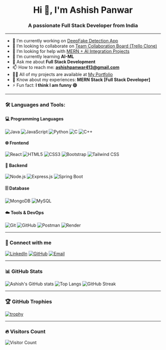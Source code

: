 <h1 align="center">Hi 👋, I'm Ashish Panwar</h1>
<h3 align="center">A passionate Full Stack Developer from India</h3>

---

- 🔭 I’m currently working on [DeepFake Detection App](https://github.com/apanwarr/Deep_Sheild_)
- 👯 I’m looking to collaborate on [Team Collaboration Board (Trello Clone)](https://github.com/apanwarr/Team_Board_Frontend)
- 🤝 I’m looking for help with [MERN + AI Integration Projects](https://github.com/apanwarr)
- 🌱 I’m currently learning **AI-ML**
- 💬 Ask me about **Full Stack Development**
- 📫 How to reach me: **ashishpanwar413@gmail.com**
- 👨‍💻 All of my projects are available at [My Portfolio](https://ashishportfolio.kesug.com)
- 📄 Know about my experiences: **MERN Stack [Full Stack Developer]**
- ⚡ Fun fact: **I think I am funny 😄**

---

### 🛠️ Languages and Tools:

#### 💻 Programming Languages
![Java](https://img.shields.io/badge/Java-007396?style=flat&logo=java) 
![JavaScript](https://img.shields.io/badge/JavaScript-F7DF1E?style=flat&logo=javascript)
![Python](https://img.shields.io/badge/Python-3776AB?style=flat&logo=python)
![C](https://img.shields.io/badge/C-00599C?style=flat&logo=c)
![C++](https://img.shields.io/badge/C++-00599C?style=flat&logo=cplusplus)

#### 🌐 Frontend
![React](https://img.shields.io/badge/React-61DAFB?style=flat&logo=react)
![HTML5](https://img.shields.io/badge/HTML5-E34F26?style=flat&logo=html5)
![CSS3](https://img.shields.io/badge/CSS3-1572B6?style=flat&logo=css3)
![Bootstrap](https://img.shields.io/badge/Bootstrap-563D7C?style=flat&logo=bootstrap)
![Tailwind CSS](https://img.shields.io/badge/TailwindCSS-38B2AC?style=flat&logo=tailwind-css)

#### 🧠 Backend
![Node.js](https://img.shields.io/badge/Node.js-339933?style=flat&logo=nodedotjs)
![Express.js](https://img.shields.io/badge/Express.js-000000?style=flat&logo=express)
![Spring Boot](https://img.shields.io/badge/SpringBoot-6DB33F?style=flat&logo=springboot)

#### 🗄️ Database
![MongoDB](https://img.shields.io/badge/MongoDB-47A248?style=flat&logo=mongodb)
![MySQL](https://img.shields.io/badge/MySQL-4479A1?style=flat&logo=mysql)

#### ☁️ Tools & DevOps
![Git](https://img.shields.io/badge/Git-F05032?style=flat&logo=git)
![GitHub](https://img.shields.io/badge/GitHub-181717?style=flat&logo=github)
![Postman](https://img.shields.io/badge/Postman-FF6C37?style=flat&logo=postman)
![Render](https://img.shields.io/badge/Render-46E3B7?style=flat&logo=render)

---

### 🔗 Connect with me
[![LinkedIn](https://img.shields.io/badge/-LinkedIn-blue?style=flat&logo=linkedin)](https://www.linkedin.com/in/ashish-panwarr)
[![GitHub](https://img.shields.io/badge/-GitHub-black?style=flat&logo=github)](https://github.com/apanwarr)
[![Email](https://img.shields.io/badge/Gmail-D14836?style=flat&logo=gmail&logoColor=white)](mailto:ashishpanwar413@gmail.com)

---

### 📊 GitHub Stats

![Ashish's GitHub stats](https://github-readme-stats.vercel.app/api?username=apanwarr&show_icons=true&theme=radical)
![Top Langs](https://github-readme-stats.vercel.app/api/top-langs/?username=apanwarr&layout=compact&theme=radical)
![GitHub Streak](https://streak-stats.demolab.com?user=apanwarr&theme=radical)

---

### 🏆 GitHub Trophies

[![trophy](https://github-profile-trophy.vercel.app/?username=apanwarr&theme=radical)](https://github.com/apanwarr/github-profile-trophy)

---

### 🔥 Visitors Count
![Visitor Count](https://komarev.com/ghpvc/?username=apanwarr&color=blue)

